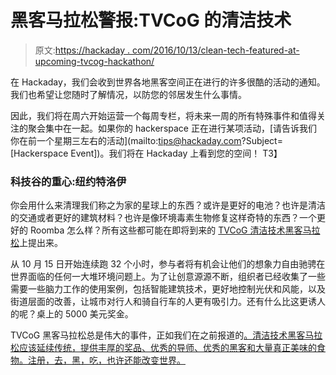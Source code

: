 # 黑客马拉松警报:TVCoG 的清洁技术

> 原文:[https://hackaday . com/2016/10/13/clean-tech-featured-at-upcoming-tvcog-hackathon/](https://hackaday.com/2016/10/13/clean-tech-featured-at-upcoming-tvcog-hackathon/)

在 Hackaday，我们会收到世界各地黑客空间正在进行的许多很酷的活动的通知。我们也希望让您随时了解情况，以防您的邻居发生什么事情。

因此，我们将在周六开始运营一个每周专栏，将未来一周的所有特殊事件和值得关注的聚会集中在一起。如果你的 hackerspace 正在进行某项活动，[请告诉我们你在前一个星期三左右的活动](mailto:tips@hackaday.com?Subject=[Hackerspace Event])。我们将在 Hackaday 上看到您的空间！
T3】

### 科技谷的重心:纽约特洛伊

你会用什么来清理我们称之为家的星球上的东西？或许是更好的电池？也许是清洁的交通或者更好的建筑材料？也许是像环境毒素生物修复这样奇特的东西？一个更好的 Roomba 怎么样？所有这些都可能在即将到来的 [TVCoG 清洁技术黑客马拉松](http://hackathon.tvcog.net/cleantech-hackathon/)上提出来。

从 10 月 15 日开始连续跑 32 个小时，参与者将有机会让他们的想象力自由驰骋在世界面临的任何一大堆环境问题上。为了让创意源源不断，组织者已经收集了一些需要一些脑力工作的使用案例，包括智能建筑技术，更好地控制光伏和风能，以及街道层面的改善，让城市对行人和骑自行车的人更有吸引力。还有什么比这更诱人的呢？桌上的 5000 美元奖金。

TVCoG 黑客马拉松总是伟大的事件，正如我们在之前报道的[。清洁技术黑客马拉松应该延续传统，提供丰厚的奖品、优秀的导师、优秀的黑客和大量真正美味的食物。注册，去，黑，吃，也许还能改变世界。](http://hackaday.com/2016/02/04/this-is-how-you-run-a-hackathon-tech-valley-center-of-gravity/)